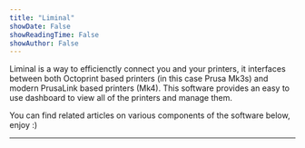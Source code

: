 ```yaml
---
title: "Liminal"
showDate: False
showReadingTime: False
showAuthor: False
---
```

Liminal is a way to efficienctly connect you and your printers, it interfaces between both Octoprint based printers (in this case Prusa Mk3s) and modern PrusaLink based printers (Mk4). This software provides an easy to use dashboard to view all of the printers and manage them.

You can find related articles on various components of the software below, enjoy :)
___ 